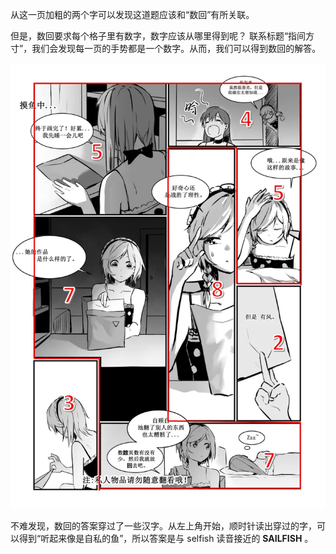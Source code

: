 从这一页加粗的两个字可以发现这道题应该和“数回”有所关联。

但是，数回要求每个格子里有数字，数字应该从哪里得到呢？
联系标题“指间方寸”，我们会发现每一页的手势都是一个数字。从而，我们可以得到数回的解答。

<img class="puzzle-image" src="media/solution/day1_04/1.webp" alt="">

不难发现，数回的答案穿过了一些汉字。从左上角开始，顺时针读出穿过的字，可以得到“听起来像是自私的鱼”，所以答案是与 selfish 读音接近的 **SAILFISH** 。
